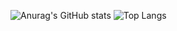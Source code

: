![Anurag's GitHub stats](https://github-readme-stats.vercel.app/api?username=andrecollar&show_icons=true&theme=highcontrast&count_private=true)
![Top Langs](https://github-readme-stats.vercel.app/api/top-langs/?username=andrecollar&layout=compact&theme=highcontrast)

